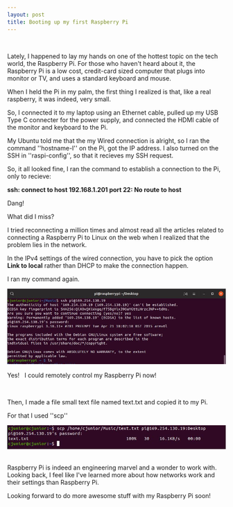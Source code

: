 ```yaml
---
layout: post 
title: Booting up my first Raspberry Pi
---
```

&nbsp;

Lately, I happened  to lay my hands on one of the hottest topic on the tech world, the Raspberry Pi. For those who haven't heard about it, the Raspberry Pi is a low cost, credit-card sized computer that plugs into monitor or TV, and uses a standard keyboard and mouse.
&nbsp;


When I held the Pi in my palm, the first thing I realized is that, like a real raspberry, it was indeed, very small.
&nbsp;


So, I connected it to my laptop using an Ethernet cable, pulled up my USB Type C connecter for the power supply, and connected the HDMI cable of the monitor and keyboard to the Pi.
&nbsp;


My Ubuntu told me that the my Wired connection is alright, so I ran the command ''hostname-I'' on the Pi, got the IP address. I also turned on the SSH in ''raspi-config'', so that it recieves my SSH request.
&nbsp;

So, it all looked fine, I ran the command to establish a connection to the Pi, only to recieve:

**ssh: connect to host 192.168.1.201 port 22: No route to host**

Dang!
&nbsp;

What did I miss?
&nbsp;

I tried reconnecting a million times and almost read all the articles related to connecting a Raspberry Pi to Linux on the web when I realized that the problem lies in the network.
&nbsp;

In the IPv4 settings of the wired connection, you have to pick the option **Link to local** rather than DHCP to make the connection happen.
&nbsp;

I ran my command again.

![Connecting to my Pi](/images/1.jpg)

Yes!
&nbsp;
I could remotely control my Raspberry Pi now!

&nbsp;

Then, I made a file small text file named text.txt and copied it to my Pi.
&nbsp;

For that I used ''scp''
 
![Transferring to my Pi](/images/2.jpg)
&nbsp;

Raspberry Pi is indeed an engineering marvel and a wonder to work with. Looking back, I feel like I've learned more about how networks work and their settings than Raspberry Pi.
&nbsp;

Looking forward to do more awesome stuff with my Raspberry Pi soon!


